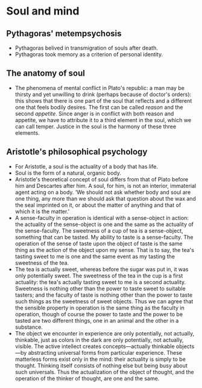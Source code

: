 # Soul and mind

## Pythagoras' metempsychosis

* Pythagoras belived in transmigration of souls after death.
* Pythagoras took memory as a criterion of personal identity.

## The anatomy of soul

* The phenomena of mental conflict in Plato's republic: a man may be thirsty
  and yet unwilling to drink (perhaps because of doctor's orders): this
  shows that there is one part of the soul that reflects and a different one
  that feels bodily desires. The first can be called *reason* and the second
  *appetite*. Since anger is in conflict with both reason and appetite, we
  have to attribute it to a third element in the soul, which we can call
  temper. Justice in the soul is the harmony of these three elements.

## Aristotle's philosophical psychology

* For Aristotle, a soul is the actuality of a body that has life.
* Soul is the form of a natural, organic body.
* Aristotle's theoretical concept of soul differs from that of Plato before
  him and Descartes after him. A soul, for him, is not an interior,
  immaterial agent acting on a body. ‘We should not ask whether body and
  soul are one thing, any more than we should ask that question about the
  wax and the seal imprinted on it, or about the matter of anything and that
  of which it is the matter.’
* A sense-faculty in operation is identical with a sense-object in action:
  the actuality of the sense-object is one and the same as the actuality of
  the sense-faculty. The sweetness of a cup of tea is a sense-object,
  something that can be tasted. My ability to taste is a sense-faculty. The
  operation of the sense of taste upon the object of taste is the same thing
  as the action of the object upon my sense. That is to say, the tea's
  tasting sweet to me is one and the same event as my tasting the sweetness
  of the tea.
* The tea is actually sweet, whereas before the sugar was put in, it was
  only potentially sweet. The sweetness of the tea in the cup is a first
  actuality: the tea's actually tasting sweet to me is a second actuality.
  Sweetness is nothing other than the power to taste sweet to suitable
  tasters; and the faculty of taste is nothing other than the power to taste
  such things as the sweetness of sweet objects. Thus we can agree that the
  sensible property in operation is the same thing as the faculty in
  operation, though of course the power to taste and the power to be tasted
  are two different things, one in an animal and the other in a substance.
* The object we encounter in experience are only potentially, not actually,
  thinkable, just as colors in the dark are only potentially, not actually,
  visible. The active intellect creates concepts—actually thinkable
  objects—by abstracting universal forms from particular experience. These
  matterless forms exist only in the mind: their actuality is simply to be
  thought. Thinking itself consists of nothing else but being busy about
  such universals. Thus the actualization of the object of thought, and the
  operation of the thinker of thought, are one and the same.
